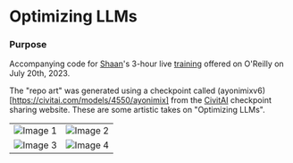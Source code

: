 # Optimizing LLMs

### Purpose

Accompanying code for [Shaan](https://hihello.me/p/36e30603-568b-481e-aad5-7001c0f42533)'s 3-hour live [training](https://www.oreilly.com/live-events/optimizing-large-language-models/0636920090981/0636920090980/#liveEventSchedule) offered on O'Reilly on July 20th, 2023. 

The "repo art" was generated using a checkpoint called (ayonimixv6)[https://civitai.com/models/4550/ayonimix] from the [CivitAI](https://civitai.com/) checkpoint sharing website. These are some artistic takes on "Optimizing LLMs".


|   |   |
|---|---|
| ![Image 1](https://github.com/shaankhosla/blob/main/imgs/1.png) | ![Image 2](https://github.com/shaankhosla/blob/main/imgs/2.png) |
| ![Image 3](https://github.com/shaankhosla/blob/main/imgs/3.png) | ![Image 4](https://github.com/shaankhosla/blob/main/imgs/4.png) |
